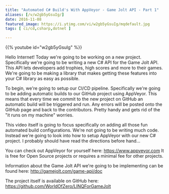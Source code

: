```yaml
---
title: "Automated C# Build's With AppVeyor - Game Jolt API - Part 1"
aliases: [/v/w2gb5yGsuIg/]
date: 2016-11-08
featured_image: https://i.ytimg.com/vi/w2gb5yGsuIg/mqdefault.jpg
tags: [ ci/cd,csharp,dotnet ]

---
```


{{% youtube id="w2gb5yGsuIg" %}}

Hello Internet! Today we're going to be working on a new project. Specifically we're going to be writing a new C# API for the Game Jolt API. This API lets developers add trophies, high scores and more to their games. We're going to be making a library that makes getting these features into your C# library as easy as possible.

To begin, we're going to setup our CI/CD pipeline. Specifically we're going to be adding automatic builds to our GitHub project using AppVeyor. This means that every time we commit to the new project on GitHub an automatic build will be triggered and run. Any errors will be posted onto the GitHub page and back to the contributors. Pretty handy and gets rid of the "it runs on my machine" worries.

This video itself is going to focus specifically on adding all those fun automated build configurations. We're not going to be writing much code. Instead we're going to look into how to setup AppVeyor with our new C# project. I probably should have read the directions before hand...

You can check out AppVeyor for yourself here: https://www.appveyor.com
It is free for Open Source projects or requires a minimal fee for other projects.

Information about the Game Jolt API we're going to be implementing can be found here: http://gamejolt.com/game-api/doc

The project itself is available on GitHub here: https://github.com/WorldOfZero/LINQForGameJolt